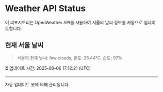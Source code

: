 
# Weather API Status

이 리포지토리는 OpenWeather API를 사용하여 서울의 날씨 정보를 자동으로 업데이트합니다.

## 현재 서울 날씨
> 서울의 현재 날씨: few clouds, 온도: 25.44°C, 습도: 97%

⏳ 업데이트 시간: 2025-08-06 17:12:21 (UTC)

---
자동 업데이트 봇에 의해 관리됩니다.
